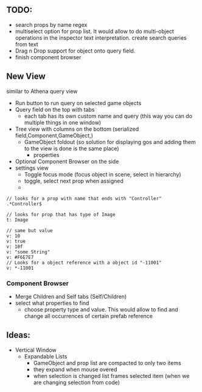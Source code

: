 ﻿
## TODO:
- search props by name regex
- multiselect option for prop list. It would allow to do multi-object operations in the inspector
text interpretation. create search queries from text
- Drag n Drop support for object onto query field.
- finish component browser

## New View
similar to Athena query view
- Run button to run query on selected game objects
- Query field on the top with tabs
  - each tab has its own custom name and query (this way you can do multiple things in one window)
- Tree view with columns on the bottom (serialized field,Component,GameObject,)
  - GameObject foldout (so solution for displaying gos and adding them to the view is done is the same place)
    - properties
- Optional Component Browser on the side
- settings view
  - Toggle focus mode (focus object in scene, select in hierarchy)
  - toggle, select next prop when assigned
  - 
```
// looks for a prop with name that ends with "Controller"
.*Controller$

// looks for prop that has type of Image
t: Image

// same but value
v: 10
v: true
v: 10f
v: "some String"
v: #F6E7E7
// Looks for a object reference with a object id "-11001"
v: *-11001

```
### Component Browser
- Merge Children and Self tabs (Self/Children)
- select what properties to find
  - choose property type and value. This would allow to find and change all occurrences of certain prefab reference

## Ideas:
- Vertical Window
  - Expandable Lists
    - GameObject and prop list are compacted to only two items
    - they expand when mouse overed
    - when selection is changed list frames selected item (when we are changing selection from code)
